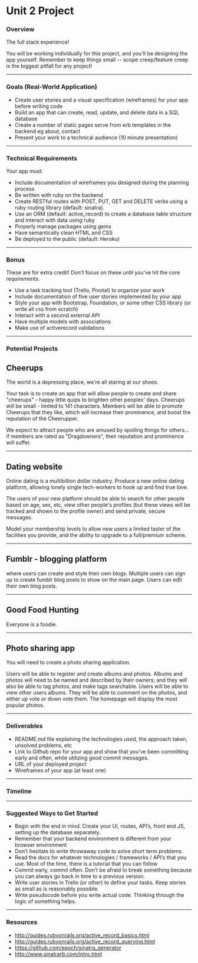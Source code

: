 Unit 2 Project
==============

### Overview

The full stack experience!

You will be working individually for this project, and you'll be designing the app yourself. Remember to keep things small -- scope creep/feature creep is the biggest pitfall for any project!

___________________________________________________________________________________

### Goals (Real-World Application)

* Create user stories and a visual specification (wireframes) for your app before writing code
* Build an app that can create, read, update, and delete data in a SQL database
* Create a number of static pages serve from erb templates in the backend eg about, contact   
* Present your work to a technical audience (10 minute presentation) 

___________________________________________________________________________________

### Technical Requirements

Your app must:
* Include documentation of wireframes you designed during the planning process
* Be written with ruby on the backend
* Create RESTful routes with POST, PUT, GET and DELETE verbs using a ruby routing library (default: sinatra).
* Use an ORM (default: active_record) to create a database table structure and interact with data using ruby
* Properly manage packages using gems
* Have semantically clean HTML and CSS
* Be deployed to the public (default: Heroku)

___________________________________________________________________________________

### Bonus

These are for extra credit! Don't focus on these until you've hit the core requirements. 

* Use a task tracking tool (Trello, Pivotal) to organize your work
* Include documentation of five user stories implemented by your app
* Style your app with Bootstrap, Foundation, or some other CSS library (or write all css from scratch)
* Interact with a second external API 
* Have multiple models with associations
* Make use of activerecord validations

___________________________________________________________________________________

### Potential Projects

## Cheerups
The world is a depressing place, we're all staring at our shoes.

Your task is to create an app that will allow people to create and share "cheerups" - happy little quips to brighten other peoples' days. Cheerups will be small - limited to 141 characters. Members will be able to promote Cheerups that they like, which will increase their prominence, and boost the reputation of the Cheerupper.

We expect to attract people who are amused by spoiling things for others... if members are rated as "Dragdowners", their reputation and prominence will suffer.

---

## Dating website
Online dating is a multibillion dollar industry. Produce a new online dating platform, allowing lonely single tech-workers to hook up and find true love.

The users of your new platform should be able to search for other people based on age, sex, etc, view other people's profiles (but these views will be tracked and shown to the profile owner) and send private, secure messages.

Model your membership levels to allow new users a limited taster of the facilities you provide, and the ability to upgrade to a full/premium scheme.

---
 
## Fumblr - blogging platform 
where users can create and style their own blogs. Multiple users can sign up to create fumblr blog posts to show on the main page. Users can edit their own blog posts.

---

## Good Food Hunting
Everyone is a foodie.

---

## Photo sharing app
You will need to create a photo sharing application.

Users will be able to register and create albums and photos. Albums and photos will need to be named and described by their owners; and they will also be able to tag photos, and make tags searchable. Users will be able to view other users albums. They will be able to comment on the photos, and either up vote or down vote them. The homepage will display the most popular photos.

___________________________________________________________________________________

### Deliverables

* README.md file explaining the technologies used, the approach taken, unsolved problems, etc
* Link to Github repo for your app and show that you've been committing early and often, while utilizing good commit messages.
* URL of your deployed project
* Wireframes of your app (at least one)

___________________________________________________________________________________

### Timeline

___________________________________________________________________________________

### Suggested Ways to Get Started

* Begin with the end in mind. Create your UI, routes, API’s, front end JS, setting up the database separately.
* Remember that your backend environment is different from your browser environment
* Don’t hesitate to write throwaway code to solve short term problems.
* Read the docs for whatever technologies / frameworks / API’s that you use. Most of the time, there is a tutorial that you can follow
* Commit early, commit often. Don’t be afraid to break something because you can always go back in time to a previous version.
* Write user stories in Trello (or other) to define your tasks. Keep stories as small as is reasonably possible.
* Write pseudocode before you write actual code. Thinking through the logic of something helps.

___________________________________________________________________________________

### Resources
- http://guides.rubyonrails.org/active_record_basics.html
- http://guides.rubyonrails.org/active_record_querying.html
- https://github.com/epoch/sinatra_generator
- http://www.sinatrarb.com/intro.html

